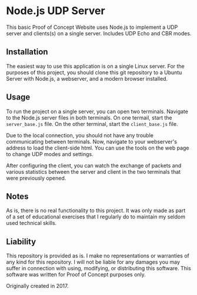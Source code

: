 # Node.js UDP Server
This basic Proof of Concept Website uses Node.js to implement a UDP server and clients(s) on a single server. Includes UDP Echo and CBR modes.

## Installation
The easiest way to use this application is on a single Linux server. For the purposes of this project, you should clone this git repository to a Ubuntu Server with Node.js, a webserver, and a modern browser installed. 

## Usage
To run the project on a single server, you can open two terminals. Navigate to the Node.js server files in both terminals. On one termail, start the `server_base.js` file. On the other terminal, start the `client_base.js` file. 

Due to the local connection, you should not have any trouble communicating between terminals. Now, navigate to your webserver's address to load the client-side html. You can use the tools on the web page to change UDP modes and settings. 

After configuring the client, you can watch the exchange of packets and various statistics between the server and client in the two terminals that were previously opened.

## Notes
As is, there is no real functionality to this project. It was only made as part of a set of educational exercises that I regularly do to maintain my seldom used technical skills.

## Liability
This repository is provided as is. I make no representations or warranties of any kind for this repository. I will not be liable for any damages you may suffer in connection with using, modifying, or distributing this software. This software was written for Proof of Concept purposes only.

Originally created in 2017.